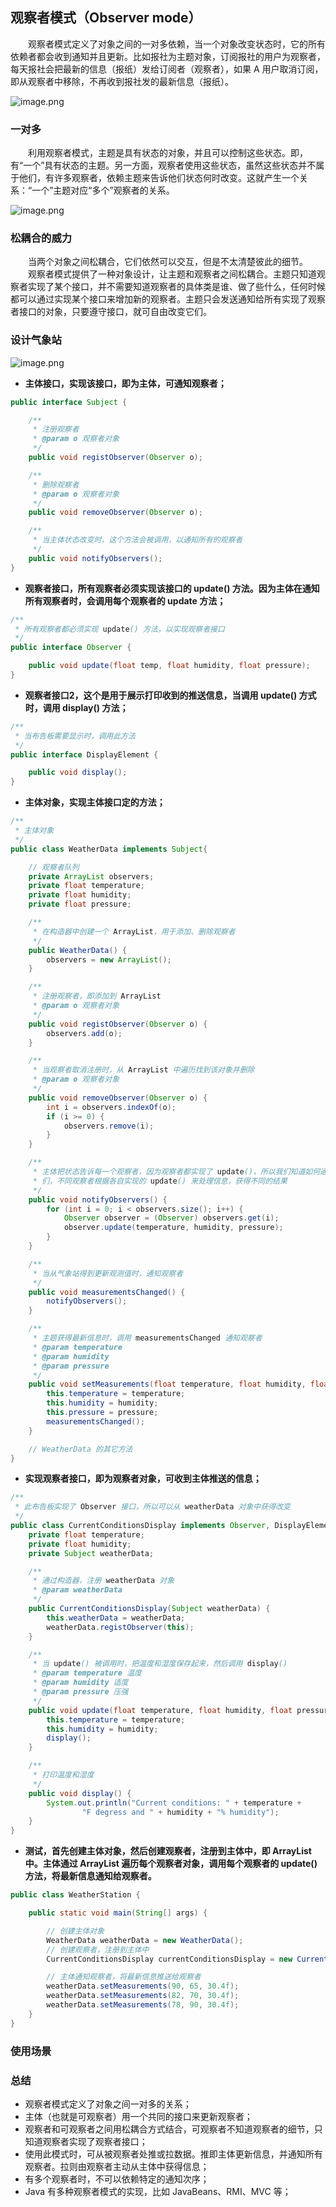 
## 观察者模式（Observer mode）
　　观察者模式定义了对象之间的一对多依赖，当一个对象改变状态时，它的所有依赖者都会收到通知并且更新。比如报社为主题对象，订阅报社的用户为观察者，每天报社会把最新的信息（报纸）发给订阅者（观察者），如果 A 用户取消订阅，即从观察者中移除，不再收到报社发的最新信息（报纸）。
  
![image.png](attachment:image.png)

### 一对多
　　利用观察者模式，主题是具有状态的对象，并且可以控制这些状态。即，有“一个”具有状态的主题。另一方面，观察者使用这些状态，虽然这些状态并不属于他们，有许多观察者，依赖主题来告诉他们状态何时改变。这就产生一个关系：“一个”主题对应“多个”观察者的关系。

![image.png](attachment:image.png)

### 松耦合的威力
　　当两个对象之间松耦合，它们依然可以交互，但是不太清楚彼此的细节。<br />
　　观察者模式提供了一种对象设计，让主题和观察者之间松耦合。主题只知道观察者实现了某个接口，并不需要知道观察者的具体类是谁、做了些什么，任何时候都可以通过实现某个接口来增加新的观察者。主题只会发送通知给所有实现了观察者接口的对象，只要遵守接口，就可自由改变它们。

### 设计气象站

![image.png](attachment:image.png)

- **主体接口，实现该接口，即为主体，可通知观察者；**

```java
public interface Subject {

    /**
     * 注册观察者
     * @param o 观察者对象
     */
    public void registObserver(Observer o);

    /**
     * 删除观察者
     * @param o 观察者对象
     */
    public void removeObserver(Observer o);

    /**
     * 当主体状态改变时，这个方法会被调用，以通知所有的观察者
     */
    public void notifyObservers();
}
```

- **观察者接口，所有观察者必须实现该接口的 update() 方法。因为主体在通知所有观察者时，会调用每个观察者的 update 方法；**

```java
/**
 * 所有观察者都必须实现 update() 方法，以实现观察者接口
 */
public interface Observer {

    public void update(float temp, float humidity, float pressure);
}
```

- **观察者接口2，这个是用于展示打印收到的推送信息，当调用 update() 方式时，调用 display() 方法；**

```java
/**
 * 当布告板需要显示时，调用此方法
 */
public interface DisplayElement {

    public void display();
}
```

- **主体对象，实现主体接口定的方法；**

```java
/**
 * 主体对象
 */
public class WeatherData implements Subject{

    // 观察者队列
    private ArrayList observers;
    private float temperature;
    private float humidity;
    private float pressure;

    /**
     * 在构造器中创建一个 ArrayList，用于添加、删除观察者
     */
    public WeatherData() {
        observers = new ArrayList();
    }

    /**
     * 注册观察者，即添加到 ArrayList
     * @param o 观察者对象
     */
    public void registObserver(Observer o) {
        observers.add(o);
    }

    /**
     * 当观察者取消注册时，从 ArrayList 中遍历找到该对象并删除
     * @param o 观察者对象
     */
    public void removeObserver(Observer o) {
        int i = observers.indexOf(o);
        if (i >= 0) {
            observers.remove(i);
        }
    }

    /**
     * 主体把状态告诉每一个观察者，因为观察者都实现了 update()，所以我们知道如何通知它
     * 们，不同观察者根据各自实现的 update() 来处理信息，获得不同的结果
     */
    public void notifyObservers() {
        for (int i = 0; i < observers.size(); i++) {
            Observer observer = (Observer) observers.get(i);
            observer.update(temperature, humidity, pressure);
        }
    }

    /**
     * 当从气象站得到更新观测值时，通知观察者
     */
    public void measurementsChanged() {
        notifyObservers();
    }

    /**
     * 主题获得最新信息时，调用 measurementsChanged 通知观察者
     * @param temperature
     * @param humidity
     * @param pressure
     */
    public void setMeasurements(float temperature, float humidity, float pressure) {
        this.temperature = temperature;
        this.humidity = humidity;
        this.pressure = pressure;
        measurementsChanged();
    }

    // WeatherData 的其它方法
}

```

- **实现观察者接口，即为观察者对象，可收到主体推送的信息；**

```java
/**
 * 此布告板实现了 Observer 接口，所以可以从 weatherData 对象中获得改变
 */
public class CurrentConditionsDisplay implements Observer, DisplayElement {
    private float temperature;
    private float humidity;
    private Subject weatherData;

    /**
     * 通过构造器，注册 weatherData 对象
     * @param weatherData
     */
    public CurrentConditionsDisplay(Subject weatherData) {
        this.weatherData = weatherData;
        weatherData.registObserver(this);
    }

    /**
     * 当 update() 被调用时，把温度和湿度保存起来，然后调用 display()
     * @param temperature 温度
     * @param humidity 适度
     * @param pressure 压强
     */
    public void update(float temperature, float humidity, float pressure) {
        this.temperature = temperature;
        this.humidity = humidity;
        display();
    }

    /**
     * 打印温度和湿度
     */
    public void display() {
        System.out.println("Current conditions: " + temperature +
                "F degress and " + humidity + "% humidity");
    }
}
```

- **测试，首先创建主体对象，然后创建观察者，注册到主体中，即 ArrayList 中。主体通过 ArrayList 遍历每个观察者对象，调用每个观察者的 update() 方法，将最新信息通知给观察者。**

```java
public class WeatherStation {

    public static void main(String[] args) {

        // 创建主体对象
        WeatherData weatherData = new WeatherData();
        // 创建观察者，注册到主体中
        CurrentConditionsDisplay currentConditionsDisplay = new CurrentConditionsDisplay(weatherData);

        // 主体通知观察者，将最新信息推送给观察者
        weatherData.setMeasurements(90, 65, 30.4f);
        weatherData.setMeasurements(82, 70, 30.4f);
        weatherData.setMeasurements(78, 90, 30.4f);
    }
}
```

### 使用场景

### 总结

- 观察者模式定义了对象之间一对多的关系；
- 主体（也就是可观察者）用一个共同的接口来更新观察者；
- 观察者和可观察者之间用松耦合方式结合，可观察者不知道观察者的细节，只知道观察者实现了观察者接口；
- 使用此模式时，可从被观察者处推或拉数据。推即主体更新信息，并通知所有观察者。拉则由观察者主动从主体中获得信息；
- 有多个观察者时，不可以依赖特定的通知次序；
- Java 有多种观察者模式的实现，比如 JavaBeans、RMI、MVC 等；
